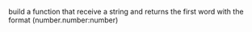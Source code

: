 build a function that receive a string and returns the first word with the format (number.number:number) 